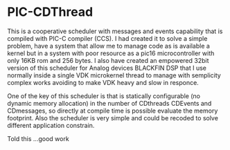 # PIC-CDThread

This is a cooperative scheduler with messages and events capability that is compiled with PIC-C compiler (CCS).
I had created it to solve a simple problem, have a system that allow me to manage code as is available a kernel but in a system 
 with poor resource as a pic16 microcontroller with only 16KB rom and 256 bytes.
I also have created an empowered 32bit version of this scheduler for Analog devices BLACKFIN DSP that I use normally inside
 a single VDK microkernel thread to manage with semplicity complex works avoiding to make VDK heavy and slow in responce.

One of the key of this scheduler is that is statically configurable (no dynamic memory allocation) in the number of CDthreads
 CDEvents and CDmessages, so directly at compile time is possible evaluate the memory footprint. Also the scheduler is very simple 
 and could be recoded to solve different application constrain.
 
Told this ...good work
 
 
